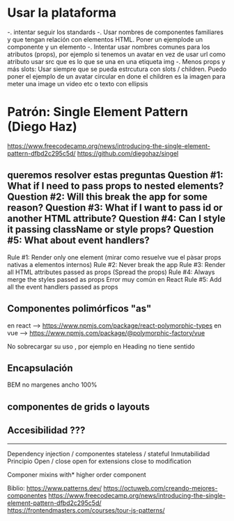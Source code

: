 # Usar la plataforma
-. intentar seguir los standards
-. Usar nombres de componentes familiares y que tengan relación con elementos HTML. Poner un ejemplode un componente <a73-boton> y un elemento <boton>
-. Intentar usar nombres comunes para los atributos (props), por ejemplo si tenemos un avatar en vez de usar url como atributo usar src que es lo que se una en una etiqueta img
-. Menos props y más slots: Usar siempre que se pueda estrcutura con slots / children. Puedo poner el ejemplo de un avatar circular en done el children es la imagen para meter una image un video etc o texto con ellipsis

# Patrón:  Single Element Pattern (Diego Haz)
https://www.freecodecamp.org/news/introducing-the-single-element-pattern-dfbd2c295c5d/
https://github.com/diegohaz/singel

queremos resolver estas preguntas
Question #1: What if I need to pass props to nested elements?
Question #2: Will this break the app for some reason?
Question #3: What if I want to pass id or another HTML attribute?
Question #4: Can I style it passing className or style props?
Question #5: What about event handlers?
---
Rule #1: Render only one element (mirar como resuelve vue el pàsar props nativas a elementos internos)
Rule #2: Never break the app
Rule #3: Render all HTML attributes passed as props (Spread the props)
Rule #4: Always merge the styles passed as props Error muy común en React
Rule #5: Add all the event handlers passed as props

## Componentes polimórficos "as"
en react --> https://www.npmjs.com/package/react-polymorphic-types
en vue --> https://www.npmjs.com/package/@polymorphic-factory/vue

No sobrecargar su uso , por ejemplo en Heading no tiene sentido

## Encapsulación
BEM
no margenes
ancho 100%

## componentes de grids o layouts

## Accesibilidad ???

----


Dependency injection / componentes stateless / stateful
Inmutabilidad
Principio Open / close open for extensions close to modification

Componer mixins with*  higher order component




Biblio:
https://www.patterns.dev/
https://octuweb.com/creando-mejores-componentes
https://www.freecodecamp.org/news/introducing-the-single-element-pattern-dfbd2c295c5d/
https://frontendmasters.com/courses/tour-js-patterns/
